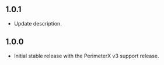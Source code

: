 ## 1.0.1

* Update description.

## 1.0.0

* Initial stable release with the PerimeterX v3 support release.
